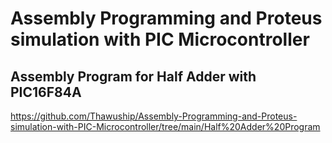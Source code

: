 # Assembly Programming and Proteus simulation with PIC Microcontroller
## Assembly Program for Half Adder with PIC16F84A
https://github.com/Thawuship/Assembly-Programming-and-Proteus-simulation-with-PIC-Microcontroller/tree/main/Half%20Adder%20Program
